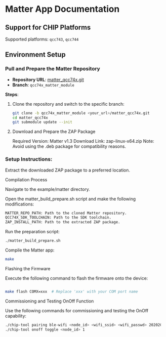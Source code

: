 # Matter App Documentation

## Support for CHIP Platforms

Supported platforms: `qcc743`, `qcc744`

## Environment Setup

### Pull and Prepare the Matter Repository

- **Repository URL**: [matter_qcc74x.git](matter_qcc74x.git)
- **Branch**: `qcc74x_matter_module`

**Steps**:
1. Clone the repository and switch to the specific branch:
   ```bash
   git clone -b qcc74x_matter_module <your_url>/matter_qcc74x.git
   cd matter_qcc74x
   git submodule update --init
   ```

2. Download and Prepare the ZAP Package

    Required Version: Matter v1.3
    Download Link: zap-linux-x64.zip
        Note: Avoid using the .deb package for compatibility reasons.

### Setup Instructions:

Extract the downloaded ZAP package to a preferred location.

Compilation Process

Navigate to the example/matter directory.

Open the matter_build_prepare.sh script and make the following modifications:
```bash
MATTER_REPO_PATH: Path to the cloned Matter repository.
QCC74X_SDK_TOOLCHAIN: Path to the SDK toolchain.
ZAP_INSTALL_PATH: Path to the extracted ZAP package.
```

Run the preparation script:

```bash
./matter_build_prepare.sh
```

Compile the Matter app:
```bash
make
```

Flashing the Firmware

Execute the following command to flash the firmware onto the device:
```bash

make flash COMX=xxx  # Replace 'xxx' with your COM port name
```

Commissioning and Testing OnOff Function

Use the following commands for commissioning and testing the OnOff capability:

```bash
./chip-tool pairing ble-wifi <node_id> <wifi_ssid> <wifi_passwd> 20202021 3840
./chip-tool onoff toggle <node_id> 1
```
